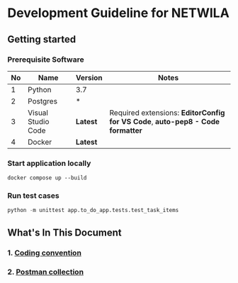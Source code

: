 # Development Guideline for NETWILA

## Getting started

### Prerequisite Software

| **No** | **Name**           | **Version** | **Notes**                                                                        |
| ------ | ------------------ | ----------- | -------------------------------------------------------------------------------- |
| 1      | Python               | 3.7          |
| 2      | Postgres             | \*          |
| 3      | Visual Studio Code | **Latest**  | Required extensions: **EditorConfig for VS Code**, **auto-pep8 - Code formatter** |
| 4      | Docker             | **Latest**  |

### Start application locally

```docker
docker compose up --build
```

### Run test cases

```python
python -m unittest app.to_do_app.tests.test_task_items
```

## What's In This Document

### 1. [Coding convention](/docs/convention.md)

### 2. [Postman collection](https://www.getpostman.com/collections/7d8e95b86a6580474767)
